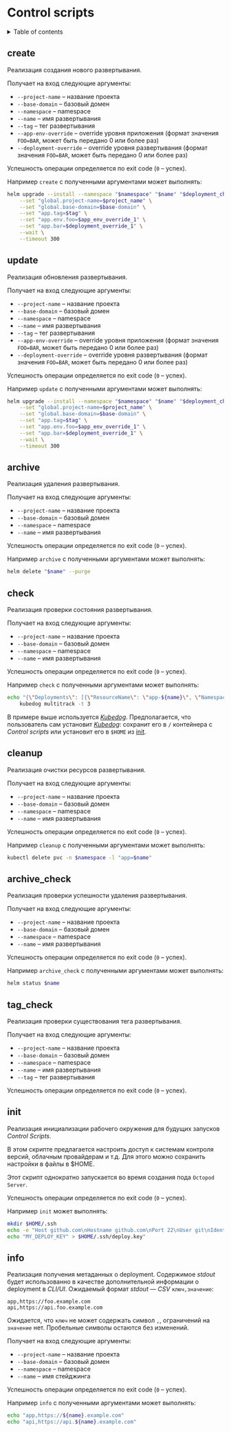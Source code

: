 # Control scripts

<details>
  <summary>Table of contents</summary>

- [create](#create)
- [update](#update)
- [archive](#archive)
- [check](#check)
- [cleanup](#cleanup)
- [archive_check](#archive_check)
- [tag_check](#tag_check)
- [init](#init)
- [info](#info)

</details>

## create

Реализация создания нового развертывания.

Получает на вход следующие аргументы:
* `--project-name` – название проекта
* `--base-domain` – базовый домен
* `--namespace` – namespace
* `--name` – имя развертывания
* `--tag` – тег развертывания
* `--app-env-override` – override уровня приложения (формат значения `FOO=BAR`, может быть передано 0 или более раз)
* `--deployment-override` – override уровня развертывания (формат значения `FOO=BAR`, может быть передано 0 или более раз)

Успешность операции определяется по exit code (`0` – успех).

Например `create` с полученными аргументами может выполнять:

```bash
helm upgrade --install --namespace "$namespace" "$name" "$deployment_chart" \
    --set "global.project-name=$project_name" \
    --set "global.base-domain=$base-domain" \
    --set "app.tag=$tag" \
    --set "app.env.foo=$app_env_override_1" \
    --set "app.bar=$deployment_override_1" \
    --wait \
    --timeout 300
```

## update

Реализация обновления развертывания.

Получает на вход следующие аргументы:
* `--project-name` – название проекта
* `--base-domain` – базовый домен
* `--namespace` – namespace
* `--name` – имя развертывания
* `--tag` – тег развертывания
* `--app-env-override` – override уровня приложения (формат значения `FOO=BAR`, может быть передано 0 или более раз)
* `--deployment-override` – override уровня развертывания (формат значения `FOO=BAR`, может быть передано 0 или более раз)

Успешность операции определяется по exit code (`0` – успех).

Например `update` с полученными аргументами может выполнять:

```bash
helm upgrade --install --namespace "$namespace" "$name" "$deployment_chart" \
    --set "global.project-name=$project_name" \
    --set "global.base-domain=$base-domain" \
    --set "app.tag=$tag" \
    --set "app.env.foo=$app_env_override_1" \
    --set "app.bar=$deployment_override_1" \
    --wait \
    --timeout 300
```

## archive

Реализация удаления развертывания.

Получает на вход следующие аргументы:
* `--project-name` – название проекта
* `--base-domain` – базовый домен
* `--namespace` – namespace
* `--name` – имя развертывания

Успешность операции определяется по exit code (`0` – успех).

Например `archive` с полученными аргументами может выполнять:

```bash
helm delete "$name" --purge
```

## check

Реализация проверки состояния развертывания.

Получает на вход следующие аргументы:
* `--project-name` – название проекта
* `--base-domain` – базовый домен
* `--namespace` – namespace
* `--name` – имя развертывания

Успешность операции определяется по exit code (`0` – успех).

Например `check` с полученными аргументами может выполнять:

```bash
echo "{\"Deployments\": [{\"ResourceName\": \"app-${name}\", \"Namespace\": \"${namespace}\"}], \"StatefulSets\": [{\"ResourceName\": \"db-${name}\", \"Namespace\": \"${namespace}\"}]}" | \
    kubedog multitrack -t 3
```

В примере выше используется [_Kubedog_][kubedog].
Предполагается, что пользователь сам установит [_Kubedog_][kubedog]: сохранит его в `/` контейнера с _Control scripts_ или установит его в `$HOME` из [init](#init).

## cleanup

Реализация очистки ресурсов развертывания.

Получает на вход следующие аргументы:
* `--project-name` – название проекта
* `--base-domain` – базовый домен
* `--namespace` – namespace
* `--name` – имя развертывания

Успешность операции определяется по exit code (`0` – успех).

Например `cleanup` с полученными аргументами может выполнять:

```bash
kubectl delete pvc -n $namespace -l "app=$name"
```

## archive_check

Реализация проверки успешности удаления развертывания.

Получает на вход следующие аргументы:
* `--project-name` – название проекта
* `--base-domain` – базовый домен
* `--namespace` – namespace
* `--name` – имя развертывания

Успешность операции определяется по exit code (`0` – успех).

Например `archive_check` с полученными аргументами может выполнять:

```bash
helm status $name
```

## tag_check

Реализация проверки существования тега развертывания.

Получает на вход следующие аргументы:
* `--project-name` – название проекта
* `--base-domain` – базовый домен
* `--namespace` – namespace
* `--name` – имя развертывания
* `--tag` – тег развертывания

Успешность операции определяется по exit code (`0` – успех).

## init

Реализация инициализации рабочего окружения для будущих запусков *Control Scripts*.

В этом скрипте предлагается настроить доступ к системам контроля версий, облачным провайдерам и т.д.
Для этого можно сохранить настройки в файлы в $HOME.

Этот скрипт однократно запускается во время создания пода `Octopod Server`.

Успешность операции определяется по exit code (`0` – успех).

Например `init` может выполнять:

```bash
mkdir $HOME/.ssh
echo -e "Host github.com\nHostname github.com\nPort 22\nUser git\nIdentityFile $HOME/.ssh/deploy.key" > $HOME/.ssh/config
echo "MY_DEPLOY_KEY" > $HOME/.ssh/deploy.key"
```

## info

Реализация получения метаданных о deployment. Содержимое _stdout_ будет использованно в качестве дополнительной информации о deployment в _CLI/UI_.
Ожидаемый формат _stdout_ ― _CSV_ `ключ,значение`:

```
app,https://foo.example.com
api,https://api.foo.example.com
```

Ожидается, что `ключ` не может содержать символ `,`, ограничений на `значение` нет. Пробельные символы остаются без изменений.

Получает на вход следующие аргументы:
* `--project-name` – название проекта
* `--base-domain` – базовый домен
* `--namespace` – namespace
* `--name` – имя стейджинга

Успешность операции определяется по exit code (`0` – успех).

Например `info` с полученными аргументами может выполнять:

```bash
echo "app,https://${name}.example.com"
echo "api,https://api.${name}.example.com"
```

[kubedog]: https://github.com/werf/kubedog
